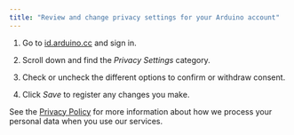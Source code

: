 ```yaml
---
title: "Review and change privacy settings for your Arduino account"
---
```


1. Go to [id.arduino.cc](https://id.arduino.cc/) and sign in.

2. Scroll down and find the _Privacy Settings_ category.

3. Check or uncheck the different options to confirm or withdraw consent.

4. Click _Save_ to register any changes you make.

See the [Privacy Policy](https://www.arduino.cc/en/privacy-policy) for more information about how we process your personal data when you use our services.
